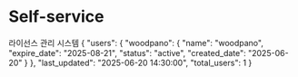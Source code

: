 # Self-service
라이선스 관리 시스템
{
  "users": {
    "woodpano": {
      "name": "woodpano",
      "expire_date": "2025-08-21",
      "status": "active",
      "created_date": "2025-06-20"
    }
  },
  "last_updated": "2025-06-20 14:30:00",
  "total_users": 1
}
